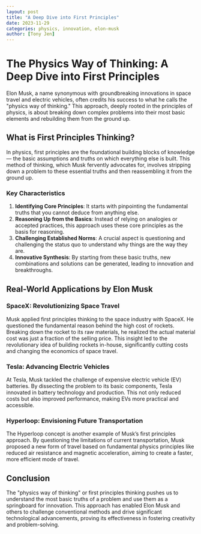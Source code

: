 ```yaml
---
layout: post
title: "A Deep Dive into First Principles"
date: 2023-11-29
categories: physics, innovation, elon-musk
author: [Tony Jen]
---
```


# The Physics Way of Thinking: A Deep Dive into First Principles

Elon Musk, a name synonymous with groundbreaking innovations in space travel and electric vehicles, often credits his success to what he calls the "physics way of thinking." This approach, deeply rooted in the principles of physics, is about breaking down complex problems into their most basic elements and rebuilding them from the ground up. 

## What is First Principles Thinking?

In physics, first principles are the foundational building blocks of knowledge — the basic assumptions and truths on which everything else is built. This method of thinking, which Musk fervently advocates for, involves stripping down a problem to these essential truths and then reassembling it from the ground up.

### Key Characteristics

1. **Identifying Core Principles**: It starts with pinpointing the fundamental truths that you cannot deduce from anything else.
2. **Reasoning Up from the Basics**: Instead of relying on analogies or accepted practices, this approach uses these core principles as the basis for reasoning.
3. **Challenging Established Norms**: A crucial aspect is questioning and challenging the status quo to understand why things are the way they are.
4. **Innovative Synthesis**: By starting from these basic truths, new combinations and solutions can be generated, leading to innovation and breakthroughs.

## Real-World Applications by Elon Musk

### SpaceX: Revolutionizing Space Travel

Musk applied first principles thinking to the space industry with SpaceX. He questioned the fundamental reason behind the high cost of rockets. Breaking down the rocket to its raw materials, he realized the actual material cost was just a fraction of the selling price. This insight led to the revolutionary idea of building rockets in-house, significantly cutting costs and changing the economics of space travel.

### Tesla: Advancing Electric Vehicles

At Tesla, Musk tackled the challenge of expensive electric vehicle (EV) batteries. By dissecting the problem to its basic components, Tesla innovated in battery technology and production. This not only reduced costs but also improved performance, making EVs more practical and accessible.

### Hyperloop: Envisioning Future Transportation

The Hyperloop concept is another example of Musk’s first principles approach. By questioning the limitations of current transportation, Musk proposed a new form of travel based on fundamental physics principles like reduced air resistance and magnetic acceleration, aiming to create a faster, more efficient mode of travel.

## Conclusion

The "physics way of thinking" or first principles thinking pushes us to understand the most basic truths of a problem and use them as a springboard for innovation. This approach has enabled Elon Musk and others to challenge conventional methods and drive significant technological advancements, proving its effectiveness in fostering creativity and problem-solving.
